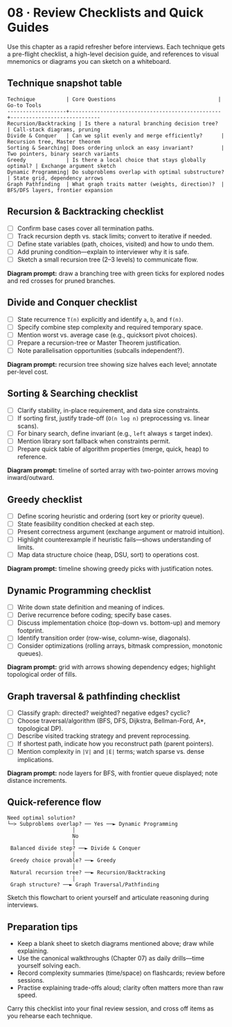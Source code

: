 # 08 · Review Checklists and Quick Guides

Use this chapter as a rapid refresher before interviews. Each technique gets a pre-flight checklist, a high-level decision guide, and references to visual mnemonics or diagrams you can sketch on a whiteboard.

## Technique snapshot table

```
Technique          | Core Questions                                 | Go-to Tools
-------------------+-------------------------------------------------+-----------------------------
Recursion/Backtracking | Is there a natural branching decision tree?   | Call-stack diagrams, pruning
Divide & Conquer   | Can we split evenly and merge efficiently?      | Recursion tree, Master theorem
Sorting & Searching| Does ordering unlock an easy invariant?         | Two pointers, binary search variants
Greedy             | Is there a local choice that stays globally optimal? | Exchange argument sketch
Dynamic Programming| Do subproblems overlap with optimal substructure?| State grid, dependency arrows
Graph Pathfinding  | What graph traits matter (weights, direction)?  | BFS/DFS layers, frontier expansion
```

## Recursion & Backtracking checklist
- [ ] Confirm base cases cover all termination paths.
- [ ] Track recursion depth vs. stack limits; convert to iterative if needed.
- [ ] Define state variables (path, choices, visited) and how to undo them.
- [ ] Add pruning condition—explain to interviewer why it is safe.
- [ ] Sketch a small recursion tree (2–3 levels) to communicate flow.

**Diagram prompt:** draw a branching tree with green ticks for explored nodes and red crosses for pruned branches.

## Divide and Conquer checklist
- [ ] State recurrence `T(n)` explicitly and identify `a`, `b`, and `f(n)`.
- [ ] Specify combine step complexity and required temporary space.
- [ ] Mention worst vs. average case (e.g., quicksort pivot choices).
- [ ] Prepare a recursion-tree or Master Theorem justification.
- [ ] Note parallelisation opportunities (subcalls independent?).

**Diagram prompt:** recursion tree showing size halves each level; annotate per-level cost.

## Sorting & Searching checklist
- [ ] Clarify stability, in-place requirement, and data size constraints.
- [ ] If sorting first, justify trade-off (`O(n log n)` preprocessing vs. linear scans).
- [ ] For binary search, define invariant (e.g., `left` always ≤ target index).
- [ ] Mention library sort fallback when constraints permit.
- [ ] Prepare quick table of algorithm properties (merge, quick, heap) to reference.

**Diagram prompt:** timeline of sorted array with two-pointer arrows moving inward/outward.

## Greedy checklist
- [ ] Define scoring heuristic and ordering (sort key or priority queue).
- [ ] State feasibility condition checked at each step.
- [ ] Present correctness argument (exchange argument or matroid intuition).
- [ ] Highlight counterexample if heuristic fails—shows understanding of limits.
- [ ] Map data structure choice (heap, DSU, sort) to operations cost.

**Diagram prompt:** timeline showing greedy picks with justification notes.

## Dynamic Programming checklist
- [ ] Write down state definition and meaning of indices.
- [ ] Derive recurrence before coding; specify base cases.
- [ ] Discuss implementation choice (top-down vs. bottom-up) and memory footprint.
- [ ] Identify transition order (row-wise, column-wise, diagonals).
- [ ] Consider optimizations (rolling arrays, bitmask compression, monotonic queues).

**Diagram prompt:** grid with arrows showing dependency edges; highlight topological order of fills.

## Graph traversal & pathfinding checklist
- [ ] Classify graph: directed? weighted? negative edges? cyclic?
- [ ] Choose traversal/algorithm (BFS, DFS, Dijkstra, Bellman-Ford, A*, topological DP).
- [ ] Describe visited tracking strategy and prevent reprocessing.
- [ ] If shortest path, indicate how you reconstruct path (parent pointers).
- [ ] Mention complexity in `|V|` and `|E|` terms; watch sparse vs. dense implications.

**Diagram prompt:** node layers for BFS, with frontier queue displayed; note distance increments.

## Quick-reference flow

```
Need optimal solution?
└─> Subproblems overlap? ── Yes ──► Dynamic Programming
                     │
                     No
                     │
 Balanced divide step? ──► Divide & Conquer
                     │
 Greedy choice provable? ──► Greedy
                     │
 Natural recursion tree? ──► Recursion/Backtracking
                     │
 Graph structure? ──► Graph Traversal/Pathfinding
```

Sketch this flowchart to orient yourself and articulate reasoning during interviews.

## Preparation tips
- Keep a blank sheet to sketch diagrams mentioned above; draw while explaining.
- Use the canonical walkthroughs (Chapter 07) as daily drills—time yourself solving each.
- Record complexity summaries (time/space) on flashcards; review before sessions.
- Practise explaining trade-offs aloud; clarity often matters more than raw speed.

Carry this checklist into your final review session, and cross off items as you rehearse each technique.

